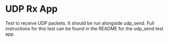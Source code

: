 UDP Rx App
=============

Test to receive UDP packets. It should be run alongside udp_send. Full instructions
for this test can be found in the README for the udp_send test app.

